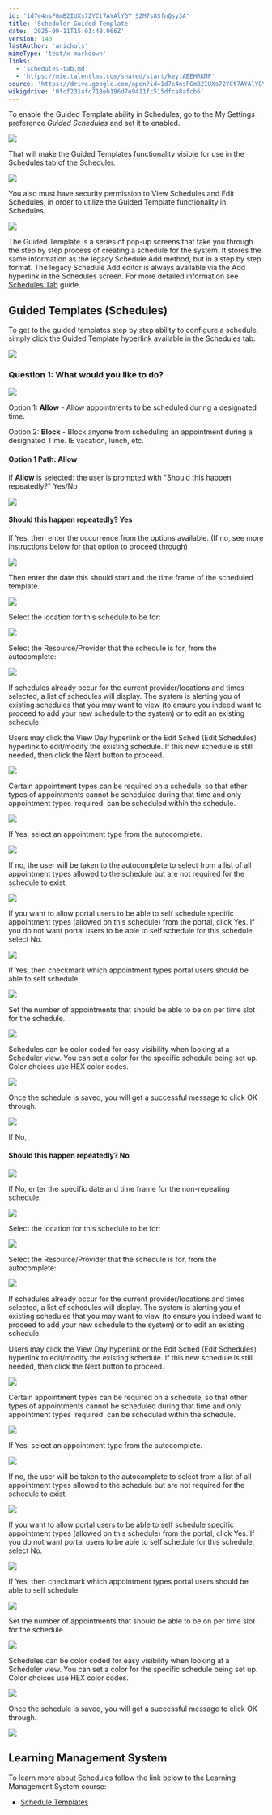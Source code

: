 ```yaml
---
id: '1d7e4nsFGmB2IUXs72YCt7AYAlYGY_S2M7s8SfnQsy3A'
title: 'Scheduler Guided Template'
date: '2025-09-11T15:01:48.066Z'
version: 140
lastAuthor: 'anichols'
mimeType: 'text/x-markdown'
links:
  - 'schedules-tab.md'
  - 'https://mie.talentlms.com/shared/start/key:AEEHRKMF'
source: 'https://drive.google.com/open?id=1d7e4nsFGmB2IUXs72YCt7AYAlYGY_S2M7s8SfnQsy3A'
wikigdrive: '0fcf231afc718eb196d7e9411fc515dfca8afcb6'
---
```

To enable the Guided Template ability in Schedules, go to the My Settings preference *Guided Schedules* and set it to enabled.

![](../scheduler-guided-template.assets/511a48b0c3a8ce07025ff6878041c1a1.png)

That will make the Guided Templates functionality visible for use in the Schedules tab of the Scheduler.

![](../scheduler-guided-template.assets/29f2f5eec765da2b5780b03582a8b7b2.png)

You also must have security permission to View Schedules and Edit Schedules, in order to utilize the Guided Template functionality in Schedules.

![](../scheduler-guided-template.assets/1401ea2a797575955b00e113e129e7e1.png)

The Guided Template is a series of pop-up screens that take you through the step by step process of creating a schedule for the system.  It stores the same information as the legacy Schedule Add method, but in a step by step format.  The legacy Schedule Add editor is always available via the Add hyperlink in the Schedules screen.  For more detailed information see [Schedules Tab](schedules-tab.md) guide.

## Guided Templates (Schedules)

To get to the guided templates step by step ability to configure a schedule, simply click the Guided Template hyperlink available in the Schedules tab.

![](../scheduler-guided-template.assets/29f2f5eec765da2b5780b03582a8b7b2.png)

### Question 1: What would you like to do?

![](../scheduler-guided-template.assets/93b8ad3a4fa38e7ed8d5e9a4b2158491.png)

Option 1: **Allow** - Allow appointments to be scheduled during a designated time.

Option 2: **Block** - Block anyone from scheduling an appointment during a designated Time. IE vacation, lunch, etc.

#### Option 1 Path: Allow

If **Allow** is selected: the user is prompted with "Should this happen repeatedly?" Yes/No

![](../scheduler-guided-template.assets/a37588696a535eddfadb75b14696cfca.png)

#### Should this happen repeatedly? Yes

If Yes, then enter the occurrence from the options available.  (If no, see more instructions below for that option to proceed through)

![](../scheduler-guided-template.assets/d89322fe08f8157a3240878a39892391.png)

Then enter the date this should start and the time frame of the scheduled template.

![](../scheduler-guided-template.assets/41e6d89422881e93cc9bd7d06d5c91f5.png)

Select the location for this schedule to be for:

![](../scheduler-guided-template.assets/adbcca47c68ec22206565704ca7253ba.png)

Select the Resource/Provider that the schedule is for, from the autocomplete:

![](../scheduler-guided-template.assets/23cf8380f895f1b9652aad03c2f854da.png)

If schedules already occur for the current provider/locations and times selected, a list of schedules will display. The system is alerting you of existing schedules that you may want to view (to ensure you indeed want to proceed to add your new schedule to the system) or to edit an existing schedule.

Users may click the View Day hyperlink or the Edit Sched (Edit Schedules) hyperlink to edit/modify the existing schedule. If this new schedule is still needed, then click the Next button to proceed.

![](../scheduler-guided-template.assets/1e59fc636a607e6dc0f496b3b4c9c5ef.png)

Certain appointment types can be required on a schedule, so that other types of appointments cannot be scheduled during that time and only appointment types ‘required' can be scheduled within the schedule.

![](../scheduler-guided-template.assets/bc66c162650e6734d06ded8f7694b212.png)

If Yes, select an appointment type from the autocomplete.

![](../scheduler-guided-template.assets/081bb5b6f77db603eb6db23018ca7a5c.png)

If no, the user will be taken to the autocomplete to select from a list of all appointment types allowed to the schedule but are not required for the schedule to exist.

![](../scheduler-guided-template.assets/8872efa28fc1f0b7daf21fbd4ba10f31.png)

If you want to allow portal users to be able to self schedule specific appointment types (allowed on this schedule) from the portal, click Yes.  If you do not want portal users to be able to self schedule for this schedule, select No.

![](../scheduler-guided-template.assets/44decd6286dd36f4c017ec59ee432121.png)

If Yes, then checkmark which appointment types portal users should be able to self schedule.

![](../scheduler-guided-template.assets/d483916307b9ddd2888c76383a3f1613.png)

Set the number of appointments that should be able to be on per time slot for the schedule.

![](../scheduler-guided-template.assets/0a79e5735c9b4b9534ce13386351f723.png)

Schedules can be color coded for easy visibility when looking at a Scheduler view. You can set a color for the specific schedule being set up.  Color choices use HEX color codes.

![](../scheduler-guided-template.assets/2efbda02f54b34b94842ac64f06cb7c8.png)

Once the schedule is saved, you will get a successful message to click OK through.

![](../scheduler-guided-template.assets/cc0acc550ec38a4ed71cf641b0f0d6f9.png)

If No,

#### Should this happen repeatedly? No

![](../scheduler-guided-template.assets/a37588696a535eddfadb75b14696cfca.png)

If No, enter the specific date and time frame for the non-repeating schedule.

![](../scheduler-guided-template.assets/b1647946a92da7b6f6fde485978c4424.png)

Select the location for this schedule to be for:

![](../scheduler-guided-template.assets/adbcca47c68ec22206565704ca7253ba.png)

Select the Resource/Provider that the schedule is for, from the autocomplete:

![](../scheduler-guided-template.assets/23cf8380f895f1b9652aad03c2f854da.png)

If schedules already occur for the current provider/locations and times selected, a list of schedules will display. The system is alerting you of existing schedules that you may want to view (to ensure you indeed want to proceed to add your new schedule to the system) or to edit an existing schedule.

Users may click the View Day hyperlink or the Edit Sched (Edit Schedules) hyperlink to edit/modify the existing schedule. If this new schedule is still needed, then click the Next button to proceed.

![](../scheduler-guided-template.assets/1e59fc636a607e6dc0f496b3b4c9c5ef.png)

Certain appointment types can be required on a schedule, so that other types of appointments cannot be scheduled during that time and only appointment types ‘required' can be scheduled within the schedule.

![](../scheduler-guided-template.assets/bc66c162650e6734d06ded8f7694b212.png)

If Yes, select an appointment type from the autocomplete.

![](../scheduler-guided-template.assets/081bb5b6f77db603eb6db23018ca7a5c.png)

If no, the user will be taken to the autocomplete to select from a list of all appointment types allowed to the schedule but are not required for the schedule to exist.

![](../scheduler-guided-template.assets/8872efa28fc1f0b7daf21fbd4ba10f31.png)

If you want to allow portal users to be able to self schedule specific appointment types (allowed on this schedule) from the portal, click Yes.  If you do not want portal users to be able to self schedule for this schedule, select No.

![](../scheduler-guided-template.assets/44decd6286dd36f4c017ec59ee432121.png)

If Yes, then checkmark which appointment types portal users should be able to self schedule.

![](../scheduler-guided-template.assets/d483916307b9ddd2888c76383a3f1613.png)

Set the number of appointments that should be able to be on per time slot for the schedule.

![](../scheduler-guided-template.assets/0a79e5735c9b4b9534ce13386351f723.png)

Schedules can be color coded for easy visibility when looking at a Scheduler view. You can set a color for the specific schedule being set up.  Color choices use HEX color codes.

![](../scheduler-guided-template.assets/2efbda02f54b34b94842ac64f06cb7c8.png)

Once the schedule is saved, you will get a successful message to click OK through.

![](../scheduler-guided-template.assets/cc0acc550ec38a4ed71cf641b0f0d6f9.png)

## Learning Management System

To learn more about Schedules follow the link below to the Learning Management System course:

* [Schedule Templates](https://mie.talentlms.com/shared/start/key:AEEHRKMF)
